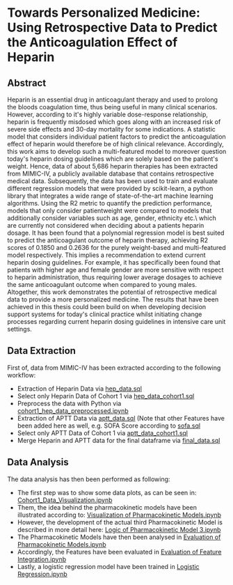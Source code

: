 # Towards Personalized Medicine: Using Retrospective Data to Predict the Anticoagulation Effect of Heparin

## Abstract
Heparin is an essential drug in anticoagulant therapy and used to prolong the bloods coagulation time, thus being useful in many clinical scenarios. However, according to it's highly variable dose-response relationship, heparin is frequently misdosed which goes along with an increased risk of severe side effects and 30-day mortality for some indications. A statistic model that considers individual patient factors to predict the anticoagulation effect of heparin would therefore be of high clinical relevance. Accordingly, this work aims to develop such a multi-featured model to moreover question today's heparin dosing guidelines which are solely based on the patient's weight. Hence, data of about 5,686 heparin therapies has been extracted from MIMIC-IV, a publicly available database that contains retrospective medical data. Subsequently, the data has been used to train and evaluate different regression models that were provided by scikit-learn, a python library that integrates a wide range of state-of-the-art machine learning algorithms. Using the R2 metric to quantify the prediction performance, models that only consider patientweight were compared to models that additionally consider variables such as age, gender, ethnicity etc.\ which are currently not considered when deciding about a patients heparin dosage. It has been found that a polynomial regression model is best suited to predict the anticoagulant outcome of heparin therapy, achieving R2 scores of 0.1850 and 0.2636 for the purely weight-based and multi-featured model respectively. This implies a recommendation to extend current heparin dosing guidelines. For example, it has specifically been found that patients with higher age and female gender are more sensitive with respect to heparin administration, thus requiring lower average dosages to achieve the same anticoagulant outcome when compared to young males. Altogether, this work demonstrates the potential of retrospective medical data to provide a more personalized medicine. The results that have been achieved in this thesis could been build on when developing decision support systems for today's clinical practice whilst initiating change processes regarding current heparin dosing guidelines in intensive care unit settings.

## Data Extraction
First of, data from MIMIC-IV has been extracted according to the following workflow:

* Extraction of Heparin Data via [hep_data.sql](./data_extraction/hep_data.sql)
* Select only Heparin Data of Cohort 1 via [hep_data_cohort1.sql](./data_extraction/hep_data_cohort1.sql)
* Preprocess the data with Python via [cohort1_hep_data_preprocessed.ipynb](./data_extraction/cohort1_hep_data_preprocessed.ipynb)
* Extraction of APTT Data via [aptt_data.sql](./data_extraction/aptt_data.sql) (Note that other Features have been added here as well, e.g. SOFA Score according to [sofa.sql](./data_extraction/sofa.sql)
* Select only APTT Data of Cohort 1 via [aptt_data_cohort1.sql](./data_extraction/aptt_data_cohort1.sql)
* Merge Heparin and APTT data for the final dataframe via [final_data.sql](./data_extraction/final_data.sql)

## Data Analysis
The data analysis has then been performed as following:

* The first step was to show some data plots, as can be seen in: [Cohort1_Data_Visualization.ipynb](./data_analysis/Cohort1_Data_Visualization.ipynb)
* Them, the idea behind the pharmacokinetic models have been illustrated according to: [Visualization of Pharmacokinetic Models.ipynb](./data_analysis/Visualization%20of%20Pharmacokinetic%20Models.ipynb)
* However, the development of the actual third Pharmacokinetic Model is described in more detail here: [Logic of Pharmacokinetic Model 3.ipynb](./data_analysis/Logic%20of%20Pharmacokinetic%20Model%203.ipynb)
* The Pharmacokinetic Models have then been analysed in [Evaluation of Pharmacokinetic Models.ipynb](./data_analysis/Evaluation%20of%20Pharmacokinetic%20Models.ipynb)
* Accordingly, the Features have been evaluated in [Evaluation of Feature Integration.ipynb](/data_analysis/Evaluation%20of%20Feature%20Integration.ipynb)
* Lastly, a logistic regression model have been trained in [Logistic Regression.ipynb](./data_analysis/Logistic%20Regression.ipynb)
